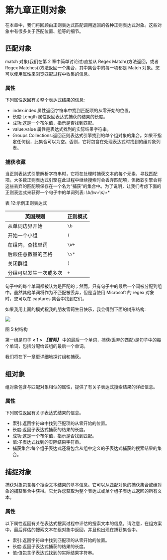 # 第九章正则对象

在本章中，我们将回顾由正则表达式匹配调用返回的各种正则表达式对象。这些对象中有很多关于匹配位置、组等的细节。

## 匹配对象

match 对象(我们在第 2 章中简单讨论过)直接从 Regex Match()方法返回，或者 Regex Matches()方法返回一个集合，其中集合中的每一项都是 Match 对象。您可以使用属性来浏览匹配过程中收集的信息。

### 属性

下列属性返回有关整个表达式结果的信息:

*   index:index 属性返回字符串中找到匹配项的从零开始的位置。
*   长度:Length 属性返回表达式捕获的结果的长度。
*   成功:这是一个布尔值，指示是否找到匹配。
*   value:value 属性是表达式找到的实际结果字符串。
*   Groups Collections:返回正则表达式引擎找到的单个组对象的集合。如果不指定任何组，此集合可以为空。否则，它将包含在处理表达式时找到的组对象列表。

### 捕获收藏

当正则表达式引擎解析字符串时，它将在处理时捕获文本的每个元素，寻找匹配项。大多数正则表达式引擎在此过程中继续搜索时会丢弃匹配项，但微软引擎会将这些丢弃的匹配项保存在一个名为“捕获”的集合中。为了说明，让我们考虑下面的正则表达式来获得一个句子中的单词列表: **\b(\w+\s*)+**

表 12:示例正则表达式

| 英国规则 | 正则模式 |
| --- | --- |
| 从单词边界开始 | `\b` |
| 开始一个小组 | `(` |
| 在组内，查找单词 | `\w+` |
| 后跟任意数量的空格 | `\s*` |
| 关闭群组 | `)` |
| 分组可以发生一次或多次 | `+` |

句子中的每个单词都被认为是匹配的；然而，只有句子中的最后一个词被分配到组中。虽然其他单词将作为不匹配被丢弃，但是当使用 Microsoft 的 regex 对象时，您可以在 captures 集合中找到它们。

如果我用上面的模式祝我的朋友雪莉生日快乐，我会得到下面的树形结构:

![](../Images/image012.png)

图 5:树结构

第一组是句子 **< 1 >** ***【雪莉】*** 中的最后一个单词，捕获(丢弃的匹配)是句子中的每个单词，包括分配给该组的最后一个单词。

我们将在下一章更详细地探讨组和捕获。

## 组对象

组对象包含与匹配对象相似的属性，提供了有关子表达式搜索结果的详细信息。

### 属性

下列属性返回有关子表达式结果的信息。

*   索引:返回字符串中找到匹配项的从零开始的位置。
*   长度:返回子表达式捕获的结果的长度。
*   成功:这是一个布尔值，指示是否找到匹配。
*   值:子表达式找到的实际结果字符串。
*   捕获集合:每个组子表达式还将包含从组中定义的子表达式捕获的搜索结果的集合。

## 捕捉对象

捕获对象包含每个搜索文本结果的基本信息。它可以从匹配对象的捕获集合或组对象的捕获集合中获得。它允许您获取为整个表达式或单个组子表达式返回的所有文本。

### 属性

以下属性返回有关在表达式搜索过程中评估的搜索文本的信息。请注意，在组方案中，最后评估的搜索文本在组对象中返回，并且也出现在捕获集合中。

*   索引:返回字符串中找到匹配项的从零开始的位置。
*   长度:返回子表达式捕获的结果的长度。
*   值:值包含子表达式找到的实际结果字符串。